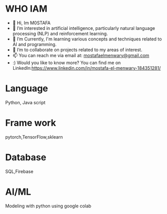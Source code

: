 # WHO IAM 
- 👋 Hi, Im M0STAFA
- 👀 I’m  interested in artificial intelligence, particularly natural language processing (NLP) and reinforcement learning.
- 🌱 I’m  Currently, I'm learning various concepts and techniques related to AI and programming.
- 💞️ I’m  to collaborate on projects related to my areas of interest.
- 📫 You can reach me via email at: mostafaelmenwary@gmail.com
- :)  Would you like to know more? You can find me on LinkedIn:https://www.linkedin.com/in/mostafa-el-menwary-184351281/



  
# Language 
  Python,  Java script
# Frame work 
  pytorch,TensorFlow,sklearn
# Database 
  SQL,Firebase
# AI/ML 
  Modeling with python using google colab 

<!---
M0STAFA-MO/M0STAFA-MO is a ✨ special ✨ repository because its `README.md` (this file) appears on your GitHub profile.
You can click the Preview link to take a look at your changes.
--->
